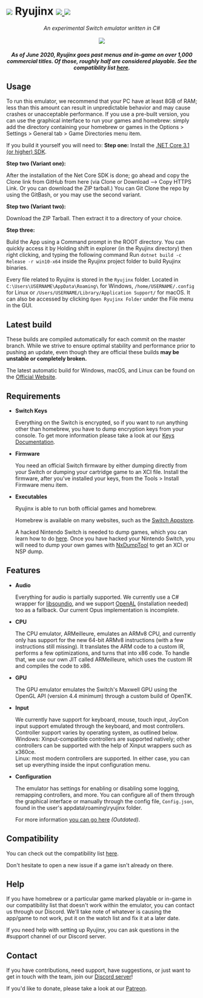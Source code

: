 
<h1>
    <img src="https://i.imgur.com/G6Mleco.png"> Ryujinx
    <a href="https://ci.appveyor.com/project/gdkchan/ryujinx?branch=master" target="_blank">
        <img src="https://ci.appveyor.com/api/projects/status/ssg4jwu6ve3k594s/branch/master?svg=true">
    </a>
    <a href="https://discord.gg/N2FmfVc">
        <img src="https://img.shields.io/discord/410208534861447168.svg">
    </a>
</h1>

<p align="center">
    <i>An experimental Switch emulator written in C#</i><br />
    <br />
    <img src="https://i.imgur.com/JDLmXJ6.png">
</p>

<h5 align="center">
    As of June 2020, Ryujinx goes past menus and in-game on over 1,000 commercial titles. Of those, roughly half are considered playable. See the compatiblity list <a href="https://github.com/Ryujinx/Ryujinx-Games-List/issues" target="_blank">here</a>.
</h5>

## Usage

To run this emulator, we recommend that your PC have at least 8GB of RAM; less than this amount can result in unpredictable behavior and may cause crashes or unacceptable performance.
If you use a pre-built version, you can use the graphical interface to run your games and homebrew: simply add the directory containing your homebrew or games in the Options > Settings > General tab > Game Directories menu item.

If you build it yourself you will need to:
**Step one:** Install the [.NET Core 3.1 (or higher) SDK](https://dotnet.microsoft.com/download/dotnet-core).

**Step two (Variant one):**

After the installation of the Net Core SDK is done; go ahead and copy the Clone link from GitHub from here (via Clone or Download --> Copy HTTPS Link. Or you can download the ZIP tarball.) You can Git Clone the repo by using the GitBash, or you may use the second variant.

**Step two (Variant two):**

Download the ZIP Tarball. Then extract it to a directory of your choice.

**Step three:**

Build the App using a Command prompt in the ROOT directory. You can quickly access it by Holding shift in explorer (in the Ryujinx directory) then right clicking, and typing the following command
Run `dotnet build -c Release -r win10-x64` inside the Ryujinx project folder to build Ryujinx binaries.

Every file related to Ryujinx is stored in the `Ryujinx` folder. Located in `C:\Users\USERNAME\AppData\Roaming\` for Windows, `/home/USERNAME/.config` for Linux or `/Users/USERNAME/Library/Application Support/` for macOS. It can also be accessed by clicking `Open Ryujinx Folder` under the File menu in the GUI.

## Latest build

These builds are compiled automatically for each commit on the master branch. While we strive to ensure optimal stability and performance prior to pushing an update, even though they are official these builds **may be unstable or completely broken.**

The latest automatic build for Windows, macOS, and Linux can be found on the [Official Website](https://ryujinx.org/download).

## Requirements

 - **Switch Keys**

   Everything on the Switch is encrypted, so if you want to run anything other than homebrew, you have to dump encryption keys from your console. To get more information please take a look at our [Keys Documentation](KEYS.md).

 - **Firmware**
    
    You need an official Switch firmware by either dumping directly from your Switch or dumping your cartridge game to an XCI file. Install the firmware, after you've installed your keys, from the Tools > Install Firmware menu item.

 - **Executables**

   Ryujinx is able to run both official games and homebrew.

   Homebrew is available on many websites, such as the [Switch Appstore](https://www.switchbru.com/appstore/).

   A hacked Nintendo Switch is needed to dump games, which you can learn how to do [here](https://nh-server.github.io/switch-guide/). Once you have hacked your Nintendo Switch, you will need to dump your own games with [NxDumpTool](https://github.com/DarkMatterCore/nxdumptool/releases) to get an XCI or NSP dump.

## Features

 - **Audio**

   Everything for audio is partially supported. We currently use a C# wrapper for [libsoundio](http://libsound.io/), and we support [OpenAL](https://openal.org/downloads/OpenAL11CoreSDK.zip) (installation needed) too as a fallback. Our current Opus implementation is incomplete.

- **CPU**

  The CPU emulator, ARMeilleure, emulates an ARMv8 CPU, and currently only has support for the new 64-bit ARMv8 instructions (with a few instructions still missing). It translates the ARM code to a custom IR, performs a few optimizations, and turns that into x86 code. To handle that, we use our own JIT called ARMeilleure, which uses the custom IR and compiles the code to x86.

- **GPU**

  The GPU emulator emulates the Switch's Maxwell GPU using the OpenGL API (version 4.4 minimum) through a custom build of OpenTK.

- **Input**

   We currently have support for keyboard, mouse, touch input, JoyCon input support emulated through the keyboard, and most controllers. Controller support varies by operating system, as outlined below.  
   Windows: Xinput-compatible controllers are supported natively; other controllers can be supported with the help of Xinput wrappers such as x360ce.  
   Linux: most modern controllers are supported. In either case, you can set up everything inside the input configuration menu.

- **Configuration**

   The emulator has settings for enabling or disabling some logging, remapping controllers, and more. You can configure all of them through the graphical interface or manually through the config file, `Config.json`, found in the user's appdata\roaming\ryujinx folder.

   For more information [you can go here](CONFIG.md) *(Outdated)*.

## Compatibility

You can check out the compatibility list [here](https://github.com/Ryujinx/Ryujinx-Games-List/issues).

Don't hesitate to open a new issue if a game isn't already on there.

## Help

If you have homebrew or a particular game marked playable or in-game in our compatibility list that doesn't work within the emulator, you can contact us through our Discord. We'll take note of whatever is causing the app/game to not work, put it on the watch list and fix it at a later date.

If you need help with setting up Ryujinx, you can ask questions in the #support channel of our Discord server.

## Contact

If you have contributions, need support, have suggestions, or just want to get in touch with the team, join our [Discord server](https://discord.gg/N2FmfVc)!

If you'd like to donate, please take a look at our [Patreon](https://www.patreon.com/ryujinx).
